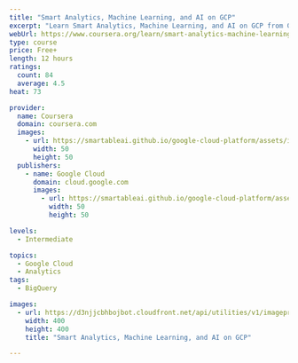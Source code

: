 ```yaml
---
title: "Smart Analytics, Machine Learning, and AI on GCP"
excerpt: "Learn Smart Analytics, Machine Learning, and AI on GCP from Google Cloud. Incorporating machine learning into data pipelines increases the ability of businesses to extract insights from their data. This course covers several ways machine learning ..."
webUrl: https://www.coursera.org/learn/smart-analytics-machine-learning-ai-gcp
type: course
price: Free+
length: 12 hours
ratings:
  count: 84
  average: 4.5
heat: 73

provider:
  name: Coursera
  domain: coursera.com
  images:
    - url: https://smartableai.github.io/google-cloud-platform/assets/images/organizations/coursera.com-50x50.jpg
      width: 50
      height: 50
  publishers:
    - name: Google Cloud
      domain: cloud.google.com
      images:
        - url: https://smartableai.github.io/google-cloud-platform/assets/images/organizations/cloud.google.com-50x50.jpg
          width: 50
          height: 50

levels:
  - Intermediate

topics:
  - Google Cloud
  - Analytics
tags:
  - BigQuery

images:
  - url: https://d3njjcbhbojbot.cloudfront.net/api/utilities/v1/imageproxy/https://s3.amazonaws.com/coursera-course-photos/e3/d2a90321c54cfcb577896c8c21e07e/BD-and-ML-Fundamentals-v3.jpg?auto=format%2Ccompress&dpr=1&w=400&h=400&fit=fill&bg=FFF
    width: 400
    height: 400
    title: "Smart Analytics, Machine Learning, and AI on GCP"

---
```


